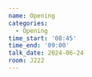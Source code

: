 ```yaml
---
name: Opening
categories:
  - Opening
time_start: '08:45'
time_end: '09:00'
talk_date: 2024-06-24
room: J222
---
```



